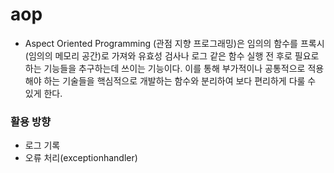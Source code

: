 # aop
- Aspect Oriented Programming (관점 지향 프로그래밍)은 임의의 함수를 프록시(임의의 메모리 공간)로 가져와 유효성 검사나 로그 같은 함수 실행 전 후로 필요로 하는 기능들을 추구하는데 쓰이는 기능이다. 이를 통해 부가적이나 공통적으로 적용해야 하는 기술들을 핵심적으로 개발하는 함수와 분리하여 보다 편리하게 다룰 수 있게 한다.

### 활용 방향
- 로그 기록
- 오류 처리(exceptionhandler)
